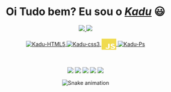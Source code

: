  <h1 align="center">Oi Tudo bem? Eu sou o <a href="https://www.linkedin.com/in/carlos-eduardo-carneiro-68a037187/"><i>Kadu</i></a> 😃️</h1>
<div>

 <div align="center">
  <a href="https://github.com/Kaducc">
  <img height="150em" src="https://github-readme-stats.vercel.app/api?username=Kaducc&show_icons=true&theme=dark&include_all_commits=true&count_private=true"/>
  <img height="150em" src="https://github-readme-stats.vercel.app/api/top-langs/?username=Kaducc&layout=compact&langs_count=7&theme=dark"/>
    
</div>
   <div align="center" valign="top"><br>
 <img align="center" alt="Kadu-HTML5" height="30" width="40" src="https://cdn.jsdelivr.net/gh/devicons/devicon/icons/html5/html5-original.svg">
 <img align="center" alt="Kadu-css3" height="30" width="40" src="https://cdn.jsdelivr.net/gh/devicons/devicon/icons/css3/css3-original.svg">
 <img align="center" alt="Kadu-js" height="30" width="40" src="https://raw.githubusercontent.com/devicons/devicon/master/icons/javascript/javascript-plain.svg">
 <img align="center" alt="Kadu-Ps" height="30" width="40" src="https://cdn.jsdelivr.net/gh/devicons/devicon/icons/photoshop/photoshop-plain.svg">
</div>

  ##
  
  <div align="center" valign="top"><br>
     <a href="https://www.youtube.com/channel/UCcH_EVCv5IvKDuk_-ELg6yQ" target="_blank"><img src="https://img.shields.io/badge/YouTube-FF0000?style=for-the-badge&logo=youtube&logoColor=white" target="_blank"></a>
    <a href="https://www.instagram.com/kaduc_e/" target="_blank"><img src="https://img.shields.io/badge/Instagram-E4405F?style=for-the-badge&logo=instagram&logoColor=white" target="_blank"></a>
    <a href="https://www.linkedin.com/in/carlos-eduardo-carneiro-68a037187/" target="_blank"><img src="https://img.shields.io/badge/LinkedIn-0077B5?style=for-the-badge&logo=linkedin&logoColor=white" target="_blank"></a>
    <a href="https://twitter.com/kaduc_e" target="_blank"><img src="https://img.shields.io/badge/Twitter-1DA1F2?style=for-the-badge&logo=twitter&logoColor=white"></a>
    <a href="mailto:carloseduardocarneiro928@gmail.com" target="_blank"><img src="https://img.shields.io/badge/Gmail-D14836?style=for-the-badge&logo=gmail&logoColor=white"></a>
  </div>
  
<div align="center">
  
  ![Snake animation](https://github.com/Kaducc/Kaducc/blob/output/github-contribution-grid-snake.svg)
  
</div>
